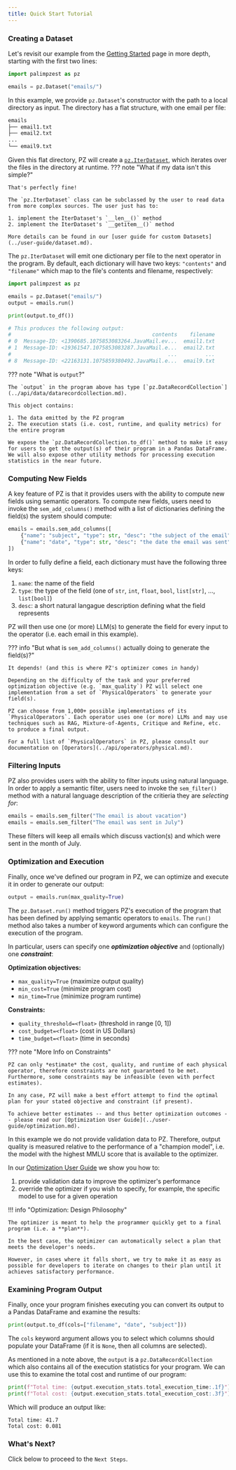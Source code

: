 ```yaml
---
title: Quick Start Tutorial
---
```

<!-- ## Goal
This page should expand upon the "teaser" code shown at the very beginning of `docs/index.md`.

Every user who reads this page should be left with the following impression:

1. PZ is easy to get started with
2. PZ is powerful: many (serious) AI programs can be written in PZ
3. PZ has an optimizer, which can help optimize the user's program
4. The user can interact with and override the optimizer's decisions

The ideal way to do this is with the old mantra "show don't tell." A great example application can start very small and simple (1.), then grow to be more complex (2.), then make a call to our optimizer (3.), after which a user inspects the plan and modifies certain aspects of it (4.).

(In this page, I don't expect us to do any more than call `plan = ds.optimize()` for demonstrating (3.). For now, we should only allude to more powerful optimization which we will talk about later in the docs). -->


### Creating a Dataset
Let's revisit our example from the [Getting Started](../intro.md) page in more depth, starting with the first two lines:
```python
import palimpzest as pz

emails = pz.Dataset("emails/")
```
In this example, we provide `pz.Dataset`'s constructor with the path to a local directory as input. The directory has a flat structure, with one email per file:
```bash
emails
├── email1.txt
├── email2.txt
...
└── email9.txt
```
Given this flat directory, PZ will create a [`pz.IterDataset`](../user-guide/dataset.md), which iterates over the files in the directory at runtime.
??? note "What if my data isn't this simple?"

    That's perfectly fine!
    
    The `pz.IterDataset` class can be subclassed by the user to read data from more complex sources. The user just has to:
    
    1. implement the IterDataset's `__len__()` method
    2. implement the IterDataset's `__getitem__()` method
    
    More details can be found in our [user guide for custom Datasets](../user-guide/dataset.md).

The `pz.IterDataset` will emit one dictionary per file to the next operator in the program. By default, each dictionary will have two keys: `"contents"` and `"filename"` which map to the file's contents and filename, respectively:

```python
import palimpzest as pz

emails = pz.Dataset("emails/")
output = emails.run()

print(output.to_df())

# This produces the following output:
#                                             contents    filename
# 0  Message-ID: <1390685.1075853083264.JavaMail.ev...  email1.txt
# 1  Message-ID: <19361547.1075853083287.JavaMail.e...  email2.txt
#                                                  ...         ...
# 8  Message-ID: <22163131.1075859380492.JavaMail.e...  email9.txt
```
??? note "What is `output`?"

    The `output` in the program above has type [`pz.DataRecordCollection`](../api/data/datarecordcollection.md).
    
    This object contains:

    1. The data emitted by the PZ program
    2. The execution stats (i.e. cost, runtime, and quality metrics) for the entire program

    We expose the `pz.DataRecordCollection.to_df()` method to make it easy for users to get the output(s) of their program in a Pandas DataFrame. We will also expose other utility methods for processing execution statistics in the near future.

### Computing New Fields
A key feature of PZ is that it provides users with the ability to compute new fields using semantic operators. To compute new fields, users need to invoke the `sem_add_columns()` method with a list of dictionaries defining the field(s) the system should compute:
```python
emails = emails.sem_add_columns([
    {"name": "subject", "type": str, "desc": "the subject of the email"},
    {"name": "date", "type": str, "desc": "the date the email was sent"},
])
```
In order to fully define a field, each dictionary must have the following three keys:

1. `name`: the name of the field
2. `type`: the type of the field (one of `str`, `int`, `float`, `bool`, `list[str]`, ..., `list[bool]`)
3. `desc`: a short natural langague description defining what the field represents

PZ will then use one (or more) LLM(s) to generate the field for every input to the operator (i.e. each email in this example).

??? info "But what is `sem_add_columns()` actually doing to generate the field(s)?"

    It depends! (and this is where PZ's optimizer comes in handy)

    Depending on the difficulty of the task and your preferred optimization objective (e.g. `max_quality`) PZ will select one implementation from a set of `PhysicalOperators` to generate your field(s).

    PZ can choose from 1,000+ possible implementations of its `PhysicalOperators`. Each operator uses one (or more) LLMs and may use techniques such as RAG, Mixture-of-Agents, Critique and Refine, etc. to produce a final output.

    For a full list of `PhysicalOperators` in PZ, please consult our documentation on [Operators](../api/operators/physical.md).

### Filtering Inputs
PZ also provides users with the ability to filter inputs using natural language. In order to apply a semantic filter, users need to invoke the `sem_filter()` method with a natural language description of the critieria they are *selecting for*:
```python
emails = emails.sem_filter("The email is about vacation")
emails = emails.sem_filter("The email was sent in July")
```
These filters will keep all emails which discuss vaction(s) and which were sent in the month of July.

### Optimization and Execution
Finally, once we've defined our program in PZ, we can optimize and execute it in order to generate our output:
```python
output = emails.run(max_quality=True)
```
The `pz.Dataset.run()` method triggers PZ's execution of the program that has been defined by applying semantic operators to `emails`. The `run()` method also takes a number of keyword arguments which can configure the execution of the program.

In particular, users can specify one ***optimization objective*** and (optionally) one ***constraint***:

**Optimization objectives:**

- `max_quality=True` (maximize output quality) 
- `min_cost=True` (minimize program cost)
- `min_time=True` (minimize program runtime)

**Constraints:**

- `quality_threshold=<float>` (threshold in range [0, 1])
- `cost_budget=<float>` (cost in US Dollars)
- `time_budget=<float>` (time in seconds)

??? note "More Info on Constraints"

    PZ can only *estimate* the cost, quality, and runtime of each physical operator, therefore constraints are not guaranteed to be met. Furthermore, some constraints may be infeasible (even with perfect estimates).

    In any case, PZ will make a best effort attempt to find the optimal plan for your stated objective and constraint (if present).

    To achieve better estimates -- and thus better optimization outcomes -- please read our [Optimization User Guide](../user-guide/optimization.md).

In this example we do not provide validation data to PZ. Therefore, output quality is measured relative to the performance of a "champion model", i.e. the model with the highest MMLU score that is available to the optimizer.

In our [Optimization User Guide](../user-guide/optimization.md) we show you how to:

1. provide validation data to improve the optimizer's performance
2. override the optimizer if you wish to specify, for example, the specific model to use for a given operation

!!! info "Optimization: Design Philosophy"

    The optimizer is meant to help the programmer quickly get to a final program (i.e. a **plan**).

    In the best case, the optimizer can automatically select a plan that meets the developer's needs.
    
    However, in cases where it falls short, we try to make it as easy as possible for developers to iterate on changes to their plan until it achieves satisfactory performance.

### Examining Program Output
Finally, once your program finishes executing you can convert its output to a Pandas DataFrame and examine the results:
```python
print(output.to_df(cols=["filename", "date", "subject"]))
```
The `cols` keyword argument allows you to select which columns should populate your DataFrame (if it is `None`, then all columns are selected).

As mentioned in a note above, the `output` is a `pz.DataRecordCollection` which also contains all of the execution statistics for your program. We can use this to examine the total cost and runtime of our program:
```python
print(f"Total time: {output.execution_stats.total_execution_time:.1f}")
print(f"Total cost: {output.execution_stats.total_execution_cost:.3f}")
```
Which will produce an output like:
```
Total time: 41.7
Total cost: 0.081
```

### What's Next?
Click below to proceed to the `Next Steps`.
